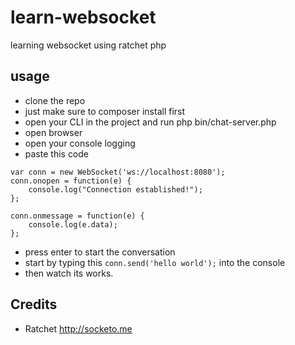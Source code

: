 # learn-websocket
learning websocket using ratchet php


## usage
  - clone the repo
  - just make sure to composer install first
  - open your CLI in the project and run php bin/chat-server.php
  - open browser
  - open your console logging
  - paste this code 
  ```
  var conn = new WebSocket('ws://localhost:8080');
  conn.onopen = function(e) {
      console.log("Connection established!");
  };

  conn.onmessage = function(e) {
      console.log(e.data);
  };
  ```
  - press enter to start the conversation
  - start by typing this ```conn.send('hello world');``` into the console
  - then watch its works.
  
  
## Credits
  - Ratchet http://socketo.me
